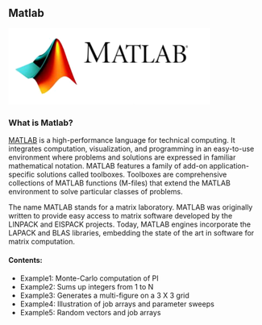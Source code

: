 ## Matlab

<img src="Images/matlab-logo.png" alt="R-logo" width="400"/>

### What is Matlab?

[MATLAB](https://www.mathworks.com/products/matlab.html) is a high-performance language for technical computing. It integrates computation, visualization, and programming in an easy-to-use environment where problems and solutions are expressed in familiar mathematical notation. MATLAB features a family of add-on application-specific solutions called toolboxes. Toolboxes are comprehensive collections of MATLAB functions (M-files) that extend the MATLAB environment to solve particular classes of problems.

The name MATLAB stands for a matrix laboratory. MATLAB was originally written to provide easy access to matrix software developed by the LINPACK and EISPACK projects. Today, MATLAB engines incorporate the LAPACK and BLAS libraries, embedding the state of the art in software for matrix computation.



#### Contents:

* Example1: Monte-Carlo computation of PI
* Example2: Sums up integers from 1 to N 
* Example3: Generates a multi-figure on a 3 X 3 grid
* Example4: Illustration of job arrays and parameter sweeps
* Example5: Random vectors and job arrays